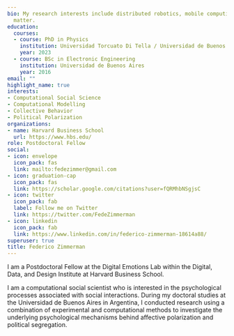 ```yaml
---
bio: My research interests include distributed robotics, mobile computing and programmable
  matter.
education:
  courses:
  - course: PhD in Physics
    institution: Universidad Torcuato Di Tella / Universidad de Buenos Aires
    year: 2023
  - course: BSc in Electronic Engineering
    institution: Universidad de Buenos Aires
    year: 2016
email: ""
highlight_name: true
interests:
- Computational Social Science
- Computational Modelling
- Collective Behavior
- Political Polarization
organizations:
- name: Harvard Business School
  url: https://www.hbs.edu/
role: Postdoctoral Fellow
social:
- icon: envelope
  icon_pack: fas
  link: mailto:fedezimmer@gmail.com
- icon: graduation-cap
  icon_pack: fas
  link: https://scholar.google.com/citations?user=fQRMhbNSgjsC
- icon: twitter
  icon_pack: fab
  label: Follow me on Twitter
  link: https://twitter.com/FedeZimmerman
- icon: linkedin
  icon_pack: fab
  link: https://www.linkedin.com/in/federico-zimmerman-18614a88/
superuser: true
title: Federico Zimmerman
---
```


I am a Postdoctoral Fellow at the Digital Emotions Lab within the Digital, Data, and Design Institute at Harvard Business School.

I am a computational social scientist who is interested in the psychological processes associated with social interactions. During my doctoral studies at the Universidad de Buenos Aires in Argentina, I conducted research using a combination of experimental and computational methods to investigate the underlying psychological mechanisms behind affective polarization and political segregation.